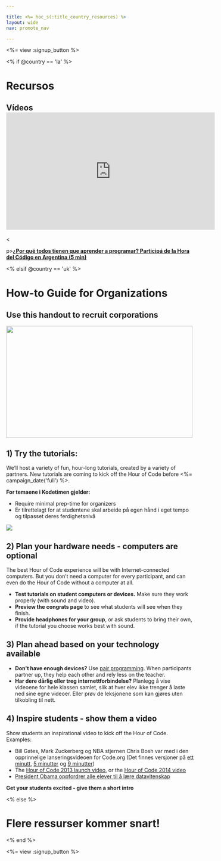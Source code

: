 ```yaml
---

title: <%= hoc_s(:title_country_resources) %>
layout: wide
nav: promote_nav

---
```


<%= view :signup_button %>

<% if @country == 'la' %>

# Recursos

## Vídeos <iframe width="560" height="315" src="https://www.youtube.com/embed/HrBh2165KjE" frameborder="0" allowfullscreen></iframe>
<

p>[**¿Por qué todos tienen que aprender a programar? Participá de la Hora del Código en Argentina (5 min)**](https://www.youtube.com/watch?v=HrBh2165KjE)

<% elsif @country == 'uk' %>

# How-to Guide for Organizations

## Use this handout to recruit corporations

[<img width="500" height="300" src="<%= localized_file('/images/corporations.png') %>" />](<%= localized_file('/files/corporations.pdf') %>)

## 1) Try the tutorials:

We’ll host a variety of fun, hour-long tutorials, created by a variety of partners. New tutorials are coming to kick off the Hour of Code before <%= campaign_date('full') %>.

**For temaene i Kodetimen gjelder:**

  * Require minimal prep-time for organizers
  * Er tilrettelagt for at studentene skal arbeide på egen hånd i eget tempo og tilpasset deres ferdighetsnivå

[![](https://uk.code.org/images/tutorials.png)](https://uk.code.org/learn)

## 2) Plan your hardware needs - computers are optional

The best Hour of Code experience will be with Internet-connected computers. But you don’t need a computer for every participant, and can even do the Hour of Code without a computer at all.

  * **Test tutorials on student computers or devices.** Make sure they work properly (with sound and video).
  * **Preview the congrats page** to see what students will see when they finish. 
  * **Provide headphones for your group**, or ask students to bring their own, if the tutorial you choose works best with sound.

## 3) Plan ahead based on your technology available

  * **Don't have enough devices?** Use [pair programming](http://www.ncwit.org/resources/pair-programming-box-power-collaborative-learning). When participants partner up, they help each other and rely less on the teacher.
  * **Har dere dårlig eller treg internettforbindelse?** Planlegg å vise videoene for hele klassen samlet, slik at hver elev ikke trenger å laste ned sine egne videoer. Eller prøv de leksjonene som kan gjøres uten tilkobling til nett.

## 4) Inspire students - show them a video

Show students an inspirational video to kick off the Hour of Code. Examples:

  * Bill Gates, Mark Zuckerberg og NBA stjernen Chris Bosh var med i den opprinnelige lanseringsvideoen for Code.org (Det finnes versjoner på [ett minutt](https://www.youtube.com/watch?v=qYZF6oIZtfc), [5 minutter](https://www.youtube.com/watch?v=nKIu9yen5nc) og [9 minutter](https://www.youtube.com/watch?v=dU1xS07N-FA))
  * The [Hour of Code 2013 launch video](https://www.youtube.com/watch?v=FC5FbmsH4fw), or the [Hour of Code 2014 video](https://www.youtube.com/watch?v=96B5-JGA9EQ)
  * [President Obama oppfordrer alle elever til å lære datavitenskap](https://www.youtube.com/watch?v=6XvmhE1J9PY)

**Get your students excited - give them a short intro**

<% else %>

# Flere ressurser kommer snart!

<% end %>

<%= view :signup_button %>
